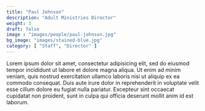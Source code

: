 ```yaml
---
title: "Paul Johnson"
description: "Adult Ministries Director"
weight: 3
draft: false
image : "images/people/paul-johnson.jpg"
bg_image: "images/stained-blue.jpg"
category: [ "Staff", "Director" ]
---
```


Lorem ipsum dolor sit amet, consectetur adipisicing elit, sed do eiusmod
tempor incididunt ut labore et dolore magna aliqua. Ut enim ad minim veniam,
quis nostrud exercitation ullamco laboris nisi ut aliquip ex ea commodo
consequat. Duis aute irure dolor in reprehenderit in voluptate velit esse
cillum dolore eu fugiat nulla pariatur. Excepteur sint occaecat cupidatat non
proident, sunt in culpa qui officia deserunt mollit anim id est laborum.